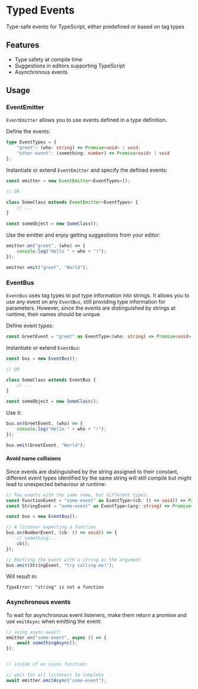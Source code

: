 # Typed Events

Type-safe events for TypeScript, either predefined or based on tag types

## Features
* Type safety at compile time
* Suggestions in editors supporting TypeScript
* Asynchronous events

## Usage

### EventEmitter
`EventEmitter` allows you to use events defined in a type definition.

Define the events:
```typescript
type EventTypes = {
    "greet": (who: string) => Promise<void> | void,
    "other-event": (something: number) => Promise<void> | void
};
```

Instantiate or extend `EventEmitter` and specify the defined events:
```typescript
const emitter = new EventEmitter<EventTypes>();

// OR

class SomeClass extends EventEmitter<EventTypes> {
    // ...
}

const someObject = new SomeClass();
```

Use the emitter and enjoy getting suggestions from your editor:
```typescript
emitter.on("greet", (who) => {
    console.log("Hello " + who + "!");
});

emitter.emit("greet", "World");
```

### EventBus
`EventBus` uses tag types to put type information into strings. It allows you to use any event on any `EventBus`, still providing type information for parameters.
However, since the events are distinguished by strings at runtime, their names should be unique.

Define event types:
```typescript
const GreetEvent = "greet" as EventType<(who: string) => Promise<void> | void>;
```

Instantiate or extend `EventBus`:
```typescript
const bus = new EventBus();

// OR

class SomeClass extends EventBus {
    // ...
}

const someObject = new SomeClass();
```

Use it:
```typescript
bus.on(GreetEvent, (who) => {
    console.log("Hello " + who + "!");
});

bus.emit(GreetEvent, "World");
```

#### Avoid name collisions
Since events are distinguished by the string assigned to their constant, different event types identified by the same string will still compile but might lead to unexpected behaviour at runtime:

```typescript
// Two events with the same name, but different types:
const FunctionEvent = "some-event" as EventType<(cb: () => void)) => Promise<void> | void>;
const StringEvent = "some-event" as EventType<(arg: string) => Promise<void> | void>;

const bus = new EventBus();

// A listener expecting a function
bus.on(NumberEvent, (cb: () => void)) => {
    // something...
    cb();
});

// Emitting the event with a string as the argument
bus.emit(StringEvent, "try calling me!");
```

Will result in:
```
TypeError: "string" is not a function
```

### Asynchronous events
To wait for asynchronous event listeners, make them return a promise and use `emitAsync` when emitting the event:

```typescript
// using async-await:
emitter.on("some-event", async () => {
    await somethingAsync();
});


// inside of an async function:

// wait for all listeners to complete
await emitter.emitAsync("some-event");
```
